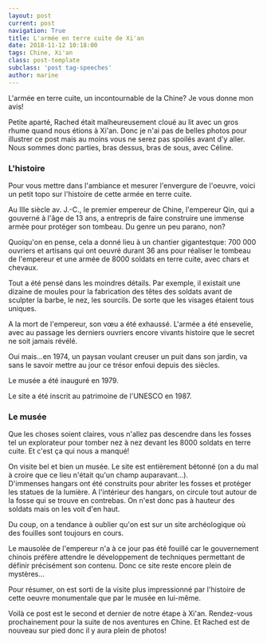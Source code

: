 ```yaml
---
layout: post
current: post
navigation: True
title: L'armée en terre cuite de Xi'an
date: 2018-11-12 10:18:00
tags: Chine, Xi'an
class: post-template
subclass: 'post tag-speeches'
author: marine
---
```


L'armée en terre cuite, un incontournable de la Chine? Je vous donne mon avis! 

Petite aparté, Rached était malheureusement cloué au lit avec un gros rhume quand nous étions à Xi'an. Donc je n'ai pas de belles photos pour illustrer ce post mais au moins vous ne serez pas spoilés avant d'y aller.  
Nous sommes donc parties, bras dessus, bras de sous, avec Céline.

### L'histoire

Pour vous mettre dans l'ambiance et mesurer l'envergure de l'oeuvre, voici un petit topo sur l'histoire de cette armée en terre cuite.

Au IIIe siècle av. J.-C., le premier empereur de Chine, l'empereur Qin, qui a gouverné à l'âge de 13 ans, a entrepris de faire construire une immense armée pour protéger son tombeau. Du genre un peu parano, non?  

Quoiqu'on en pense, cela a donné lieu à un chantier gigantestque: 700 000 ouvriers et artisans qui ont oeuvré durant 36 ans pour réaliser le tombeau de l'empereur et une armée de 8000 soldats en terre cuite, avec chars et chevaux.

Tout a été pensé dans les moindres détails. Par exemple, il existait une dizaine de moules pour la fabrication des têtes des soldats avant de sculpter la barbe, le nez, les sourcils. De sorte que les visages étaient tous uniques.

A la mort de l'empereur, son vœu a été exhaussé. L'armée a été ensevelie, avec au passage les derniers ouvriers encore vivants histoire que le secret ne soit jamais révélé.

Oui mais...en 1974, un paysan voulant creuser un puit dans son jardin, va sans le savoir mettre au jour ce trésor enfoui depuis des siècles.

Le musée a été inauguré en 1979.

Le site a été inscrit au patrimoine de l'UNESCO en 1987.

### Le musée

Que les choses soient claires, vous n'allez pas descendre dans les fosses tel un explorateur pour tomber nez à nez devant les 8000 soldats en terre cuite. Et c'est ça qui nous a manqué!

On visite bel et bien un musée. Le site est entièrement bétonné (on a du mal à croire que ce lieu n'était qu'un champ auparavant...).  
D'immenses hangars ont été construits pour abriter les fosses et protéger les statues de la lumière. A l'intérieur des hangars, on circule tout autour de la fosse qui se trouve en contrebas. On n'est donc pas à hauteur des soldats mais on les voit d'en haut.

Du coup, on a tendance à oublier qu'on est sur un site archéologique où des fouilles sont toujours en cours.

Le mausolée de l'empereur n'a à ce jour pas été fouillé car le gouvernement chinois préfère attendre le développement de techniques permettant de définir précisément son contenu. Donc ce site reste encore plein de mystères...

Pour résumer, on est sorti de la visite plus impressionné par l'histoire de cette oeuvre monumentale que par le musée en lui-même.

Voilà ce post est le second et dernier de notre étape à Xi'an. Rendez-vous prochainement pour la suite de nos aventures en Chine. Et Rached est de nouveau sur pied donc il y aura plein de photos!












